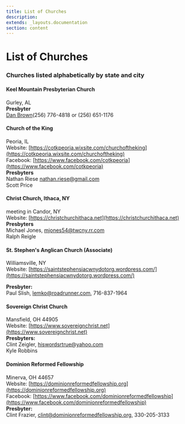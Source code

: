```yaml
---
title: List of Churches
description: 
extends: _layouts.documentation
section: content
---
```

# List of Churches
### Churches listed alphabetically by state and city

#### Keel Mountain Presbyterian Church
Gurley, AL<br>
**Presbyter**<br>
<a href="mailto:banjo5pkr@att.net">Dan Brown</a>(256) 776-4818 or (256) 651-1176

#### Church of the King
Peoria, IL<br>
Website: [https://cotkpeoria.wixsite.com/churchoftheking](https://cotkpeoria.wixsite.com/churchoftheking)<br>
Facebook: [https://www.facebook.com/cotkpeoria](https://www.facebook.com/cotkpeoria)<br>
**Presbyters**<br>
Nathan Riese nathan.riese@gmail.com<br>
Scott Price<br>

#### Christ Church, Ithaca, NY
meeting in Candor, NY<br>
Website: [https://christchurchithaca.net](https://christchurchithaca.net)<br>
**Presbyters**<br>
Michael Jones, mjones54@twcny.rr.com<br>
Ralph Reigle<br>

#### St. Stephen's Anglican Church (Associate)
Williamsville, NY<br>
Website: [https://saintstephensiacwnydotorg.wordpress.com/](https://saintstephensiacwnydotorg.wordpress.com/)<br>

**Presbyter:**<br>
Paul Slish, lemko@roadrunner.com,  716-837-1964<br>

#### Sovereign Christ Church
Mansfield, OH 44905<br>
Website: [https://www.sovereignchrist.net](https://www.sovereignchrist.net)<br>
**Presbyters:**<br>
Clint Zeigler, hiswordsrtrue@yahoo.com<br>
Kyle Robbins<br>

#### Dominion Reformed Fellowship
Minerva, OH 44657<br>
Website: [https://dominionreformedfellowship.org](https://dominionreformedfellowship.org)<br>
Facebook: [https://www.facebook.com/dominionreformedfellowship](https://www.facebook.com/dominionreformedfellowship)<br>
**Presbyter:**<br>
Clint Frazier, clint@dominionreformedfellowship.org, 330-205-3133<br>